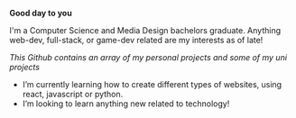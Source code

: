 **Good day to you**

I'm a Computer Science and Media Design bachelors graduate. Anything web-dev, full-stack, or game-dev related are my interests as of late!

*This Github contains an array of my personal projects and some of my uni projects*

- I’m currently learning how to create different types of websites, using react, javascript or python.
- I’m looking to learn anything new related to technology!
